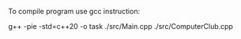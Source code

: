 To compile program use gcc instruction:

g++ -pie -std=c++20 -o task ./src/Main.cpp ./src/ComputerClub.cpp